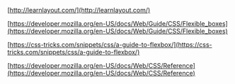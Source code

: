 [http://learnlayout.com/](http://learnlayout.com/)

[https://developer.mozilla.org/en-US/docs/Web/Guide/CSS/Flexible_boxes](https://developer.mozilla.org/en-US/docs/Web/Guide/CSS/Flexible_boxes)

[https://css-tricks.com/snippets/css/a-guide-to-flexbox/](https://css-tricks.com/snippets/css/a-guide-to-flexbox/)

[https://developer.mozilla.org/en-US/docs/Web/CSS/Reference](https://developer.mozilla.org/en-US/docs/Web/CSS/Reference)